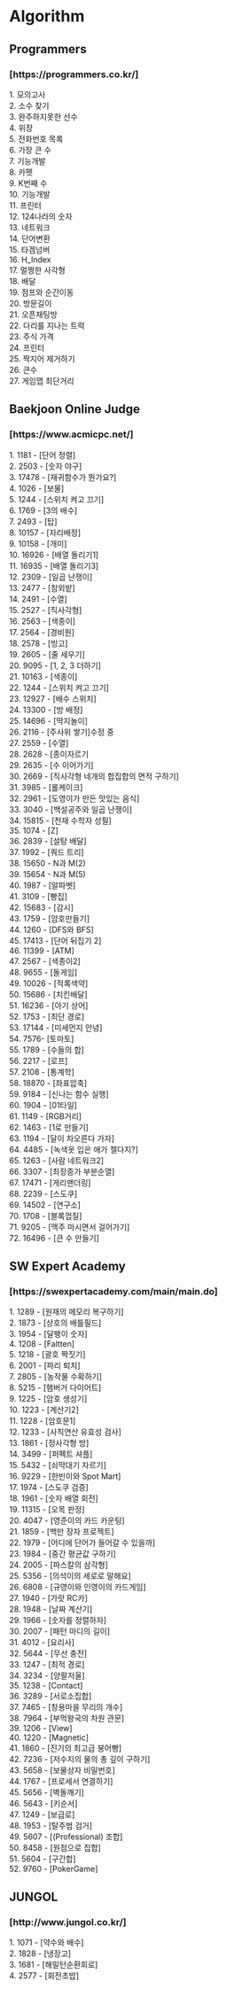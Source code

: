 # Algorithm
<h2>Programmers</h2>  
<h3>[https://programmers.co.kr/]</h3>  
1. 모의고사</br>  
2. 소수 찾기</br>
3. 완주하지못한 선수</br>
4. 위장</br>
5. 전화번호 목록</br>
6. 가장 큰 수</br>
7. 기능개발</br>
8. 카펫</br>
9. K번째 수</br>  
10. 기능개발</br>
11. 프린터</br>
12. 124나라의 숫자</br> 
13. 네트워크</br>
14. 단어변환</br>
15. 타겜넘버</br>
16. H_Index</br>
17. 멀쩡한 사각형</br>
18. 배달</br>
19. 점프와 순간이동<br/>
20. 방문길이<br/>
21. 오픈채팅방<br/>
22. 다리를 지나는 트럭<br/>
23. 주식 가격<br/>
24. 프린터<br/>
25. 짝지어 제거하기<br/>
26. 큰수<br/>
27. 게임맵 최단거리<br/>

<h2>Baekjoon Online Judge</h2>  
<h3>[https://www.acmicpc.net/]</h3>
1. 1181 - [단어 정렬]</br>
2. 2503 - [숫자 야구]</br>
3. 17478 - [재귀함수가 뭔가요?]</br>
4. 1026 - [보물]</br>
5. 1244 - [스위치 켜고 끄기]</br>
6. 1769 - [3의 배수]</br>
7. 2493 - [탑]</br>
8. 10157 - [자리배정]</br>
9. 10158 - [개미]</br>
10. 16926 - [배열 돌리기1]</br>
11. 16935 - [배열 돌리기3]</br>
12. 2309 - [일곱 난쟁이]</br>
13. 2477 - [참외밭]</br>
14. 2491 - [수열]</br>
15. 2527 - [직사각형]</br>
16. 2563 - [색종이]</br>
17. 2564 - [경비원]</br>
18. 2578 - [빙고]</br>
19. 2605 - [줄 세우기]</br>
20. 9095 - [1, 2, 3 더하기]</br>
21. 10163 - [색종이]</br>
22. 1244 - [스위치 켜고 끄기]</br>
23. 12927 - [배수 스위치]</br>
24. 13300 - [방 배정]</br>
25. 14696 - [딱지놀이]</br>
26. 2116 - [주사위 쌓기]수정 중</br>
27. 2559 - [수열]</br>
28. 2628 - [종이자르기</br>
29. 2635 - [수 이어가기]</br>
30. 2669 - [직사각형 네개의 합집합의 면적 구하기]</br>
31. 3985 - [롤케이크]</br>
32. 2961 - [도영이가 만든 맛있는 음식]</br>
33. 3040 - [백설공주와 일곱 난쟁이]</br>
34. 15815 - [천재 수학자 성필]</br>
35. 1074 - [Z]</br>
36. 2839 - [설탕 배달]</br>
37. 1992 - [쿼드 트리]</br>
38. 15650 - N과 M(2)</br>
39. 15654 - N과 M(5)</br>
40. 1987 - [알파벳]</br>
41. 3109 - [빵집]</br>
42. 15683 - [감시]</br>
43. 1759 - [암호만들기]</br>
44. 1260 - [DFS와 BFS]</br>
45. 17413 - [단어 뒤집기 2]</br>
46. 11399 - [ATM]</br>
47. 2567 - [색종이2]</br>
48. 9655 - [돌게임]</br>
49. 10026 - [적록색약]<br/>
50. 15686 - [치킨배달]<br/>
51. 16236 - [아기 상어]<br/>
52. 1753 - [최단 경로]<br/>
53. 17144 - [미세먼지 안녕]<br/>
54. 7576- [토마토]<br/>
55. 1789 - [수들의 합]<br/>
56. 2217 - [로프]<br/>
57. 2108 - [통계학]<br/>
58. 18870 - [좌표압축]<br/>
59. 9184 - [신나는 함수 실행]<br/>
60. 1904 - [01타일]<br/>
61. 1149 - [RGB거리]<br/>
62. 1463 - [1로 만들기]<br/>
63. 1194 - [달이 차오른다 가자]<br/>
64. 4485 - [녹색옷 입은 애가 젤다지?]<br/>
65. 1263 - [사람 네트워크2]<br/>
66. 3307 - [최장증가 부분순열]<br/>
67. 17471 - [게리맨더링]<br/>
68. 2239 - [스도쿠]<br/>
69. 14502 - [연구소]<br/>
70. 1708 - [블록껍질]<br/>
71. 9205 - [맥주 마시면서 걸어가기]<br/>
72. 16496 - [큰 수 만들기]<br/>
<h2>SW Expert Academy</h2>
<h3>[https://swexpertacademy.com/main/main.do]</h3>
1. 1289 - [원재의 메모리 복구하기]</br>
2. 1873 - [상호의 배틀필드]</br>
3. 1954 - [달팽이 숫자]</br>
4. 1208 - [Faltten]</br>
5. 1218 - [괄호 짝짓기]</br>
6. 2001 - [파리 퇴치]</br>
7. 2805 - [농작물 수확하기]</br>
8. 5215 - [햄버거 다이어트]</br>
9. 1225 - [암호 생성기]</br>
10. 1223 - [계산기2]</br>
11. 1228 - [암호문1]</br>
12. 1233 - [사칙연산 유효성 검사]</br>
13. 1861 - [정사각형 방]</br>
14. 3499 - [퍼펙트 셔플]</br>
15. 5432 - [쇠막대기 자르기]</br>
16. 9229 - [한빈이와 Spot Mart]</br>
17. 1974 - [스도쿠 검증]</br>
18. 1961 - [숫자 배열 회전]</br>
19. 11315 - [오목 판정]</br>
20. 4047 - [영준이의 카드 카운팅]</br>
21. 1859 - [백만 장자 프로젝트]</br>
22. 1979 - [어디에 단어가 들어갈 수 있을까]</br>
23. 1984 - [중간 평균값 구하기]</br>
24. 2005 - [파스칼의 삼각형]</br>
25. 5356 - [의석이의 세로로 말해요]</br>
26. 6808 - [규영이와 인영이의 카드게임]</br>
27. 1940 - [가랏 RC카]</br>
28. 1948 - [날짜 계산기]</br>
29. 1966 - [숫자를 정렬하자]</br>
30. 2007 - [패턴 마디의 길이]</br>
31. 4012  - [요리사]</br>
32. 5644 - [무선 충전]</br>
33. 1247 - [최적 경로]</br>
34. 3234 - [양팔저울]</br>
35. 1238 - [Contact]</br>
36. 3289 - [서로소집합]</br>
37. 7465 - [창용마을 무리의 개수]</br>
38. 7964 - [부먹왕국의 차원 관문]<br/>
39. 1206 - [View]<br/>
40. 1220 - [Magnetic]<br/>
41. 1860 - [진기의 최고급 붕어빵]<br/>
42. 7236 - [저수지의 물의 총 깊이 구하기]<br/>
43. 5658 - [보물상자 비밀번호]<br/>
44. 1767 - [프로세서 연결하기]<br/>
45. 5656 - [벽돌깨기]<br/>
46. 5643 - [키순서]<br/>
47. 1249 - [보급로]<br/>
48. 1953 - [탈주범 검거]<br/>
49. 5607 - [(Professional) 조합]<br/>
50. 8458 - [원점으로 집합]<br/>
51. 5604 - [구간합]<br/>
52. 9760 - [PokerGame]<br/>
<h2>JUNGOL</h2>
<h3>[http://www.jungol.co.kr/]</h3>
1. 1071 - [약수와 배수]</br>
2. 1828 - [냉장고]</br>
3. 1681 - [해밀턴순환회로]<br/>
4. 2577 - [회전초밥]<br/?
